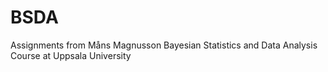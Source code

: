 # BSDA
Assignments from Måns Magnusson Bayesian Statistics and Data Analysis Course at Uppsala University
